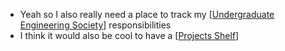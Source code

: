 - Yeah so I also really need a place to track my [[Undergraduate Engineering Society]] responsibilities
- I think it would also be cool to have a [[Projects Shelf]]

[//begin]: # "Autogenerated link references for markdown compatibility"
[Undergraduate Engineering Society]: <../pages-ls/Undergraduate Engineering Society> "Undergraduate Engineering Society"
[Projects Shelf]: <../pages-ls/Projects Shelf> "Projects Shelf"
[//end]: # "Autogenerated link references"